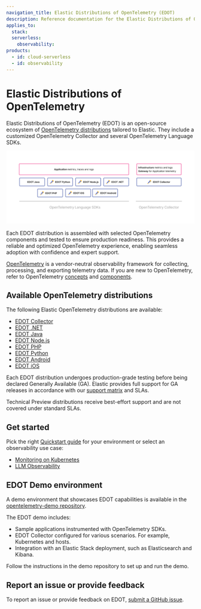 ```yaml
---
navigation_title: Elastic Distributions of OpenTelemetry (EDOT)
description: Reference documentation for the Elastic Distributions of OpenTelemetry (EDOT).
applies_to:
  stack:
  serverless:
    observability:
products:
  - id: cloud-serverless
  - id: observability
---
```


# Elastic Distributions of OpenTelemetry

Elastic Distributions of OpenTelemetry (EDOT) is an open-source ecosystem of [OpenTelemetry distributions](https://opentelemetry.io/docs/concepts/distributions/) tailored to Elastic. They include a customized OpenTelemetry Collector and several OpenTelemetry Language SDKs.

![EDOT-Distributions](images/EDOT-SDKs-Collector.png)

Each EDOT distribution is assembled with selected OpenTelemetry components and tested to ensure production readiness. This provides a reliable and optimized OpenTelemetry experience, enabling seamless adoption with confidence and expert support.

[OpenTelemetry](https://opentelemetry.io/docs/) is a vendor-neutral observability framework for collecting, processing, and exporting telemetry data. If you are new to OpenTelemetry, refer to OpenTelemetry [concepts](https://opentelemetry.io/docs/concepts/) and [components](https://opentelemetry.io/docs/concepts/components/).

## Available OpenTelemetry distributions

The following Elastic OpenTelemetry distributions are available:

- [EDOT Collector](./edot-collector/index.md)
- [EDOT .NET](./edot-sdks/dotnet/index.md)
- [EDOT Java](./edot-sdks/java/index.md)
- [EDOT Node.js](./edot-sdks/nodejs/index.md)
- [EDOT PHP](./edot-sdks/php/index.md)
- [EDOT Python](./edot-sdks/python/index.md)
- [EDOT Android](apm-agent-android://reference/index.md)
- [EDOT iOS](apm-agent-ios://reference/index.md)

Each EDOT distribution undergoes production-grade testing before being declared Generally Available (GA). Elastic provides full support for GA releases in accordance with our [support matrix](https://www.elastic.co/support/matrix) and SLAs.

Technical Preview distributions receive best-effort support and are not covered under standard SLAs.

## Get started

Pick the right [Quickstart guide](./quickstart/index.md) for your environment or select an observability use case:

- [Monitoring on Kubernetes](./use-cases/kubernetes/index.md)
- [LLM Observability](./use-cases/llms/index.md)

## EDOT Demo environment

A demo environment that showcases EDOT capabilities is available in the [opentelemetry-demo repository](https://github.com/elastic/opentelemetry-demo).

The EDOT demo includes:

*   Sample applications instrumented with OpenTelemetry SDKs.
*   EDOT Collector configured for various scenarios. For example, Kubernetes and hosts.
*   Integration with an Elastic Stack deployment, such as Elasticsearch and Kibana.

Follow the instructions in the demo repository to set up and run the demo.

## Report an issue or provide feedback

To report an issue or provide feedback on EDOT, [submit a GitHub issue](https://github.com/elastic/opentelemetry/issues/new/choose).

